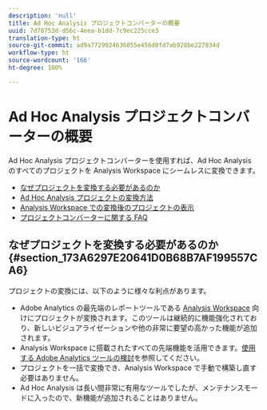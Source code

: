 ```yaml
---
description: 'null'
title: Ad Hoc Analysis プロジェクトコンバーターの概要
uuid: 7d78753d-d56c-4eea-b1dd-7c9ec225cce3
translation-type: ht
source-git-commit: ad9a7729924636055e456d0fd7ab928be227034d
workflow-type: ht
source-wordcount: '166'
ht-degree: 100%

---
```



# Ad Hoc Analysis プロジェクトコンバーターの概要

Ad Hoc Analysis プロジェクトコンバーターを使用すれば、Ad Hoc Analysis のすべてのプロジェクトを Analysis Workspace にシームレスに変換できます。

* [なぜプロジェクトを変換する必要があるのか](/help/analyze/ad-hoc-analysis/c-aha-project-converter/aha2aw-overview.md#section_173A6297E20641D0B68B7AF199557CA6)
* [Ad Hoc Analysis プロジェクトの変換方法](/help/analyze/ad-hoc-analysis/c-aha-project-converter/aha2aw-workflow.md#topic_5A55F73488704C5D8E42CDD04B5984DE)
* [Analysis Workspace での変換後のプロジェクトの表示](/help/analyze/ad-hoc-analysis/c-aha-project-converter/view-projects-workspace.md)
* [プロジェクトコンバーターに関する FAQ](/help/analyze/ad-hoc-analysis/c-aha-project-converter/aha2aw-converter-faq.md#topic_8231595303AD403E9322645A63632D57)

## なぜプロジェクトを変換する必要があるのか {#section_173A6297E20641D0B68B7AF199557CA6}

プロジェクトの変換には、以下のように様々な利点があります。

* Adobe Analytics の最先端のレポートツールである [Analysis Workspace](https://docs.adobe.com/content/help/ja-JP/analytics/analyze/analysis-workspace/home.html) 向けにプロジェクトが変換されます。このツールは継続的に機能強化されており、新しいビジュアライゼーションや他の非常に要望の高かった機能が追加されます。
* Analysis Workspace に搭載されたすべての先端機能を活用できます。[使用する Adobe Analytics ツールの検討](https://docs.adobe.com/content/help/ja-JP/analytics/admin/admin-overview/which-analytics-tool.html)を参照してください。
* プロジェクトを一括で変換でき、Analysis Workspace で手動で構築し直す必要はありません。
* Ad Hoc Analysis は長い間非常に有用なツールでしたが、メンテナンスモードに入ったので、新機能が追加されることはありません。

